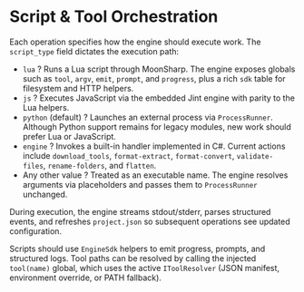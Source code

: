 # Script & Tool Orchestration

Each operation specifies how the engine should execute work. The `script_type` field dictates the execution path:

- `lua` ? Runs a Lua script through MoonSharp. The engine exposes globals such as `tool`, `argv`, `emit`, `prompt`, and `progress`, plus a rich `sdk` table for filesystem and HTTP helpers.
- `js` ? Executes JavaScript via the embedded Jint engine with parity to the Lua helpers.
- `python` (default) ? Launches an external process via `ProcessRunner`. Although Python support remains for legacy modules, new work should prefer Lua or JavaScript.
- `engine` ? Invokes a built-in handler implemented in C#. Current actions include `download_tools`, `format-extract`, `format-convert`, `validate-files`, `rename-folders`, and `flatten`.
- Any other value ? Treated as an executable name. The engine resolves arguments via placeholders and passes them to `ProcessRunner` unchanged.

During execution, the engine streams stdout/stderr, parses structured events, and refreshes `project.json` so subsequent operations see updated configuration.

Scripts should use `EngineSdk` helpers to emit progress, prompts, and structured logs. Tool paths can be resolved by calling the injected `tool(name)` global, which uses the active `IToolResolver` (JSON manifest, environment override, or PATH fallback).
